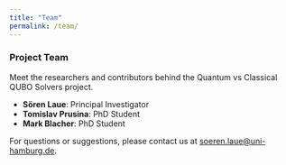 ```yaml
---
title: "Team"
permalink: /team/
---
```


### Project Team

Meet the researchers and contributors behind the Quantum vs Classical QUBO Solvers project.

- **Sören Laue**: Principal Investigator
- **Tomislav Prusina**: PhD Student
- **Mark Blacher**: PhD Student

For questions or suggestions, please contact us at [soeren.laue@uni-hamburg.de](mailto:soeren.laue@uni-hamburg.de).
